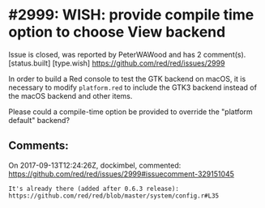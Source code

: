 
#2999: WISH: provide compile time option to choose View backend
================================================================================
Issue is closed, was reported by PeterWAWood and has 2 comment(s).
[status.built] [type.wish]
<https://github.com/red/red/issues/2999>

In order to build a Red console to test the GTK backend on macOS, it is necessary to modify `platform.red` to include the GTK3 backend instead of the macOS backend and other items.

Please could a compile-time option be provided to override the "platform default" backend?


Comments:
--------------------------------------------------------------------------------

On 2017-09-13T12:24:26Z, dockimbel, commented:
<https://github.com/red/red/issues/2999#issuecomment-329151045>

    It's already there (added after 0.6.3 release): https://github.com/red/red/blob/master/system/config.r#L35

